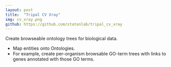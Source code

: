 ```yaml
---
layout: post
title:  "Tripal CV Xray"
img: cv_xray.png
github: https://github.com/statonlab/tripal_cv_xray
---
```


Create browseable ontology trees for biological data.

* Map entities onto Ontologies.
* For example, create per-organism browsable GO-term trees with links to genes annotated with those GO terms.
